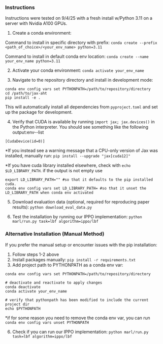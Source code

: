 ### Instructions
Instructions were tested on 9/4/25 with a fresh install w/Python 3.11 on a server with Nvidia A100 GPUs.

1. Create a conda environment: 

Command to install in specific directory with prefix:
 ```conda create --prefix <path_of_choice>/<your_env_name> python=3.11```

Command to install in default conda env location: 
```conda create --name your_env_name python=3.11```

2. Activate your conda environment:
```conda activate your_env_name```

3. Navigate to the repository directory and install in development mode:
```
conda env config vars set PYTHONPATH=/path/to/repository/directory
cd /path/to/jax-aht
pip install -e .
```

This will automatically install all dependencies from `pyproject.toml` and set up the package for development.

4. Verify that CUDA is available by running `import jax; jax.devices()` in the Python interpreter.
You should see something like the following output:env--list
```
[CudaDevice(id=0)]
```

*If you instead see a warning message that a CPU-only version of Jax was installed, manually run: 
```pip install --upgrade "jax[cuda12]"```

*If you have cuda library installed elsewhere, check with `echo $LD_LIBRARY_PATH`. 
if the output is not empty use
```
export LD_LIBRARY_PATH="" #so that it defaults to the pip installed cuda.
conda env config vars set LD_LIBRARY_PATH= #so that it unset the LD_LIBRARY_PATH when conda env activated
```


5. Download evaluation data (optional, required for reproducing paper results):
```python download_eval_data.py```

6. Test the installation by running our IPPO implementation: 
```python marl/run.py task=lbf algorithm=ippo/lbf```

### Alternative Installation (Manual Method)

If you prefer the manual setup or encounter issues with the pip installation:

1. Follow steps 1-2 above
2. Install packages manually: `pip install -r requirements.txt`
3. Add project path to PYTHONPATH as a conda env var:
```
conda env config vars set PYTHONPATH=/path/to/repository/directory

# deactivate and reactivate to apply changes
conda deactivate 
conda activate your_env_name

# verify that pythonpath has been modified to include the current project dir
echo $PYTHONPATH
```

*if for some reason you need to remove the conda env var, you can run 
```conda env config vars unset PYTHONPATH```

6. Check if you can run our IPPO implementation: 
```python marl/run.py task=lbf algorithm=ippo/lbf```


